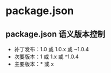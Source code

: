 # package.json

## package.json 语义版本控制

- 补丁发布：1.0 或 1.0.x 或 ~1.0.4
- 次要版本：1 或 1.x 或 ^1.0.4
- 主要版本：* 或 x

